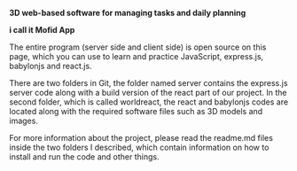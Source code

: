 **3D web-based software for managing tasks and daily planning**

**i call it Mofid App**

The entire program (server side and client side) is open source on this page, which you can use to learn and practice JavaScript, express.js, babylonjs and react.js.

There are two folders in Git, the folder named server contains the express.js server code along with a build version of the react part of our project.
In the second folder, which is called worldreact, the react and babylonjs codes are located along with the required software files such as 3D models and images.

For more information about the project, please read the readme.md files inside the two folders I described, which contain information on how to install and run the code and other things.
